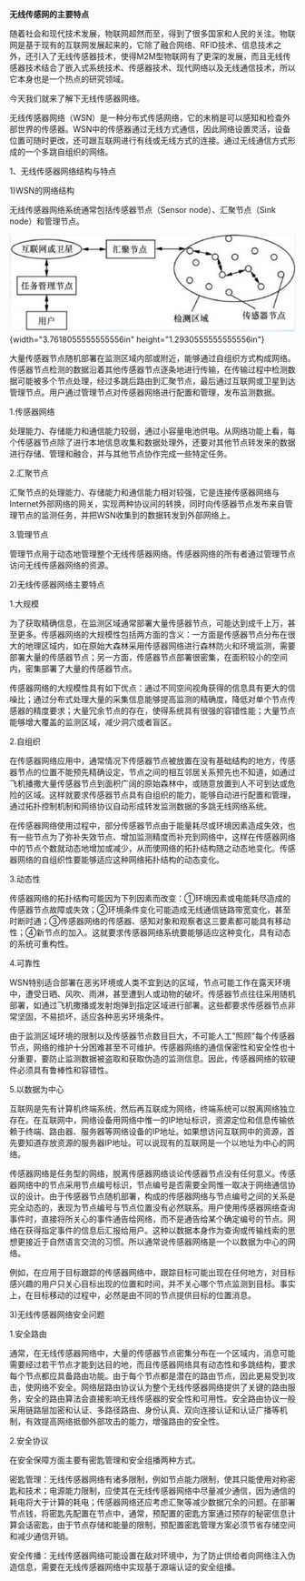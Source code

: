 **无线传感网的主要特点**

随着社会和现代技术发展，物联网超然而至，得到了很多国家和人民的关注。物联网是基于现有的互联网发展起来的，它除了融合网络、RFID技术、信息技术之外，还引入了无线传感器技术，使得M2M型物联网有了更深的发展，而且无线传感器技术结合了嵌入式系统技术、传感器技术、现代网络以及无线通信技术，所以它本身也是一个热点的研究领域。

今天我们就来了解下无线传感器网络。

无线传感器网络（WSN）是一种分布式传感网络，它的末梢是可以感知和检查外部世界的传感器。WSN中的传感器通过无线方式通信，因此网络设置灵活，设备位置可随时更改，还可跟互联网进行有线或无线方式的连接。通过无线通信方式形成的一个多跳自组织的网络。

1、无线传感器网络结构与特点

1)WSN的网络结构

无线传感器网络系统通常包括传感器节点（Sensor node）、汇聚节点（Sink
node）和管理节点。

![](a/media/image1.png){width="3.7618055555555556in"
height="1.2930555555555556in"}

大量传感器节点随机部署在监测区域内部或附近，能够通过自组织方式构成网络。传感器节点检测的数据沿着其他传感器节点逐条地进行传输，在传输过程中检测数据可能被多个节点处理，经过多跳后路由到汇聚节点，最后通过互联网或卫星到达管理节点。用户通过管理节点对传感器网络进行配置和管理，发布监测数据。

1.传感器网络

处理能力、存储能力和通信能力较弱，通过小容量电池供电。从网络功能上看，每个传感器节点除了进行本地信息收集和数据处理外，还要对其他节点转发来的数据进行存储、管理和融合，并与其他节点协作完成一些特定任务。

2.汇聚节点

汇聚节点的处理能力、存储能力和通信能力相对较强，它是连接传感器网络与Internet外部网络的网关，实现两种协议间的转换，同时向传感器节点发布来自管理节点的监测任务，并把WSN收集到的数据转发到外部网络上。

3.管理节点

管理节点用于动态地管理整个无线传感器网络。传感器网络的所有者通过管理节点访问无线传感器网络的资源。

2)无线传感器网络主要特点

1.大规模

为了获取精确信息，在监测区域通常部署大量传感器节点，可能达到成千上万，甚至更多。传感器网络的大规模性包括两方面的含义：一方面是传感器节点分布在很大的地理区域内，如在原始大森林采用传感器网络进行森林防火和环境监测，需要部署大量的传感器节点；另一方面，传感器节点部署很密集，在面积较小的空间内，密集部署了大量的传感器节点。

传感器网络的大规模性具有如下优点：通过不同空间视角获得的信息具有更大的信噪比；通过分布式处理大量的采集信息能够提高监测的精确度，降低对单个节点传感器的精度要求；大量冗余节点的存在，使得系统具有很强的容错性能；大量节点能够增大覆盖的监测区域，减少洞穴或者盲区。

2.自组织

在传感器网络应用中，通常情况下传感器节点被放置在没有基础结构的地方，传感器节点的位置不能预先精确设定，节点之间的相互邻居关系预先也不知道，如通过飞机播撒大量传感器节点到面积广阔的原始森林中，或随意放置到人不可到达或危险的区域。这样就要求传感器节点具有自组织的能力，能够自动进行配置和管理，通过拓扑控制机制和网络协议自动形成转发监测数据的多跳无线网络系统。

在传感器网络使用过程中，部分传感器节点由于能量耗尽或环境因素造成失效，也有一些节点为了弥补失效节点、增加监测精度而补充到网络中，这样在传感器网络中的节点个数就动态地增加或减少，从而使网络的拓扑结构随之动态地变化。传感器网络的自组织性要能够适应这种网络拓扑结构的动态变化。

3.动态性

传感器网络的拓扑结构可能因为下列因素而改变：①环境因素或电能耗尽造成的传感器节点故障或失效；②环境条件变化可能造成无线通信链路带宽变化，甚至时断时通；③传感器网络的传感器、感知对象和观察者这三要素都可能具有移动性；④新节点的加入。这就要求传感器网络系统要能够适应这种变化，具有动态的系统可重构性。

4.可靠性

WSN特别适合部署在恶劣环境或人类不宜到达的区域，节点可能工作在露天环境中，遭受日晒、风吹、雨淋，甚至遭到人或动物的破坏。传感器节点往往采用随机部署，如通过飞机撒播或发射炮弹到指定区域进行部署。这些都要求传感器节点非常坚固，不易损坏，适应各种恶劣环境条件。

由于监测区域环境的限制以及传感器节点数目巨大，不可能人工"照顾"每个传感器节点，网络的维护十分困难甚至不可维护。传感器网络的通信保密性和安全性也十分重要，要防止监测数据被盗取和获取伪造的监测信息。因此，传感器网络的软硬件必须具有鲁棒性和容错性。

5.以数据为中心

互联网是先有计算机终端系统，然后再互联成为网络，终端系统可以脱离网络独立存在。在互联网中，网络设备用网络中惟一的IP地址标识，资源定位和信息传输依赖于终端、路由器、服务器等网络设备的IP地址。如果想访问互联网中的资源，首先要知道存放资源的服务器IP地址。可以说现有的互联网是一个以地址为中心的网络。

传感器网络是任务型的网络，脱离传感器网络谈论传感器节点没有任何意义。传感器网络中的节点采用节点编号标识，节点编号是否需要全网惟一取决于网络通信协议的设计。由于传感器节点随机部署，构成的传感器网络与节点编号之间的关系是完全动态的，表现为节点编号与节点位置没有必然联系。用户使用传感器网络查询事件时，直接将所关心的事件通告给网络，而不是通告给某个确定编号的节点。网络在获得指定事件的信息后汇报给用户。这种以数据本身作为查询或传输线索的思想更接近于自然语言交流的习惯。所以通常说传感器网络是一个以数据为中心的网络。

例如，在应用于目标跟踪的传感器网络中，跟踪目标可能出现在任何地方，对目标感兴趣的用户只关心目标出现的位置和时间，并不关心哪个节点监测到目标。事实上，在目标移动的过程中，必然是由不同的节点提供目标的位置消息。

3)无线传感器网络安全问题

1.安全路由

通常，在无线传感器网络中，大量的传感器节点密集分布在一个区域内，消息可能需要经过若干节点才能到达目的地，而且传感器网络具有动态性和多跳结构，要求每个节点都应具备路由功能。由于每个节点都是潜在的路由节点，因此更易受到攻击，使网络不安全。网络层路由协议认为整个无线传感器网络提供了关键的路由服务，安全的路由算法会直接影响无线传感器的安全性和可用性。安全路由协议一般采用链路层加密和认证、多路径路由、身份认真、双向连接认证和认证广播等机制，有效提高网络抵御外部攻击的能力，增强路由的安全性。

2.安全协议

在安全保障方面主要有密匙管理和安全组播两种方式。

密匙管理：无线传感器网络有诸多限制，例如节点能力限制，使其只能使用对称密匙和技术；电源能力限制，应使其在无线传感器网络中尽量减少通信，因为通信的耗电将大于计算的耗电；传感器网络还应考虑汇聚等减少数据冗余的问题。在部署节点钱，将密匙先配置在节点中，通常，预配置的密匙方案通过预存的秘密信息计算会话密匙，由于节点存储和能量的限制，预配置密匙管理方案必须节省存储空间和减少通信开销。

安全传播：无线传感器网络可能设置在敌对环境中，为了防止供给者向网络注入伪造信息，需要在无线传感器网络中实现基于源端认证的安全组播。

